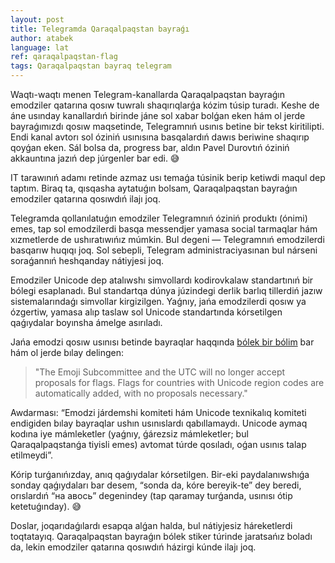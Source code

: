 ```yaml
---
layout: post
title: Telegramda Qaraqalpaqstan bayraǵı
author: atabek
language: lat
ref: qaraqalpaqstan-flag
tags: Qaraqalpaqstan bayraq telegram
---
```


Waqtı-waqtı menen Telegram-kanallarda Qaraqalpaqstan bayraǵın emodziler qatarına qosıw tuwralı shaqırıqlarǵa kózim túsip turadı. Keshe de áne usınday kanallardıń birinde jáne sol xabar bolǵan eken hám ol jerde bayraǵımızdı qosıw maqsetinde, Telegramnıń usınıs betine bir tekst kiritilipti. Endi kanal avtorı sol óziniń usınısına basqalardıń dawıs beriwine shaqırıp qoyǵan eken. Sál bolsa da, progress bar, aldın Pavel Durovtıń óziniń akkauntına jazıń dep júrgenler bar edi. 😅

IT tarawınıń adamı retinde azmaz usı temaǵa túsinik berip ketiwdi maqul dep taptım. Biraq ta, qısqasha aytatuǵın bolsam, Qaraqalpaqstan bayraǵın emodziler qatarına qosıwdıń ilajı joq.

Telegramda qollanılatuǵın emodziler Telegramnıń óziniń produktı (ónimi) emes, tap sol emodzilerdi basqa messendjer yamasa social tarmaqlar hám xızmetlerde de ushıratıwıńız múmkin. Bul degeni — Telegramnıń emodzilerdi basqarıw huqıqı joq. Sol sebepli, Telegram administraciyasınan bul nárseni soraǵannıń heshqanday nátiyjesi joq.

Emodziler Unicode dep atalıwshı simvollardı kodirovkalaw standartınıń bir bólegi esaplanadı. Bul standartqa dúnya júzindegi derlik barlıq tillerdiń jazıw sistemalarındaǵı simvollar kirgizilgen. Yaǵnıy, jańa emodzilerdi qosıw ya ózgertiw, yamasa alıp taslaw sol Unicode standartında kórsetilgen qaǵıydalar boyınsha ámelge asırıladı.

Jańa emodzi qosıw usınısı betinde bayraqlar haqqında [bólek bir bólim](https://unicode.org/emoji/proposals.html#Flags) bar hám ol jerde bılay delingen:

> "The Emoji Subcommittee and the UTC will no longer accept proposals for flags. Flags for countries with Unicode region codes are automatically added, with no proposals necessary."

Awdarması: “Emodzi járdemshi komiteti hám Unicode texnikalıq komiteti endigiden bılay bayraqlar ushın usınıslardı qabıllamaydı. Unicode aymaq kodına iye mámleketler (yaǵnıy, ǵárezsiz mámleketler; bul Qaraqalpaqstanǵa tiyisli emes) avtomat túrde qosıladı, oǵan usınıs talap etilmeydi”.

Kórip turǵanıńızday, anıq qaǵıydalar kórsetilgen. Bir-eki paydalanıwshıǵa sonday qaǵıydaları bar desem, “sonda da, kóre bereyik-te” dey beredi, orıslardıń “на авось” degenindey (tap qaramay turǵanda, usınısı ótip ketetuǵınday). 😅

Doslar, joqarıdaǵılardı esapqa alǵan halda, bul nátiyjesiz háreketlerdi toqtatayıq. Qaraqalpaqstan bayraǵın bólek stiker túrinde jaratsańız boladı da, lekin emodziler qatarına qosıwdıń házirgi kúnde ilajı joq.
